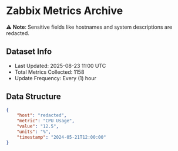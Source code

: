 # Zabbix Metrics Archive

⚠️ **Note**: Sensitive fields like hostnames and system descriptions are redacted.

## Dataset Info
- Last Updated: 2025-08-23 11:00 UTC
- Total Metrics Collected: 1158
- Update Frequency: Every (1) hour

## Data Structure
```json
{
    "host": "redacted",
    "metric": "CPU Usage",
    "value": "12.5",
    "units": "%",
    "timestamp": "2024-05-21T12:00:00"
}
```
